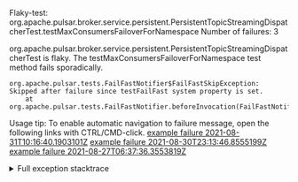         
Flaky-test: org.apache.pulsar.broker.service.persistent.PersistentTopicStreamingDispatcherTest.testMaxConsumersFailoverForNamespace
Number of failures: 3

org.apache.pulsar.broker.service.persistent.PersistentTopicStreamingDispatcherTest is flaky. The testMaxConsumersFailoverForNamespace test method fails sporadically.

```
org.apache.pulsar.tests.FailFastNotifier$FailFastSkipException: Skipped after failure since testFailFast system property is set.
	at org.apache.pulsar.tests.FailFastNotifier.beforeInvocation(FailFastNotifier.java:88)

```

Usage tip: To enable automatic navigation to failure message, open the following links with CTRL/CMD-click.
[example failure 2021-08-31T10:16:40.1903101Z](https://github.com/apache/pulsar/runs/3471501156?check_suite_focus=true#step:10:1765)
[example failure 2021-08-30T23:13:46.8555199Z](https://github.com/apache/pulsar/runs/3467152431?check_suite_focus=true#step:9:1039)
[example failure 2021-08-27T06:37:36.3553819Z](https://github.com/apache/pulsar/runs/3440411059?check_suite_focus=true#step:9:2961)


<details>
<summary>Full exception stacktrace</summary>
<code><pre>
org.apache.pulsar.tests.FailFastNotifier$FailFastSkipException: Skipped after failure since testFailFast system property is set.
	at org.apache.pulsar.tests.FailFastNotifier.beforeInvocation(FailFastNotifier.java:88)

</pre></code>
</details>

